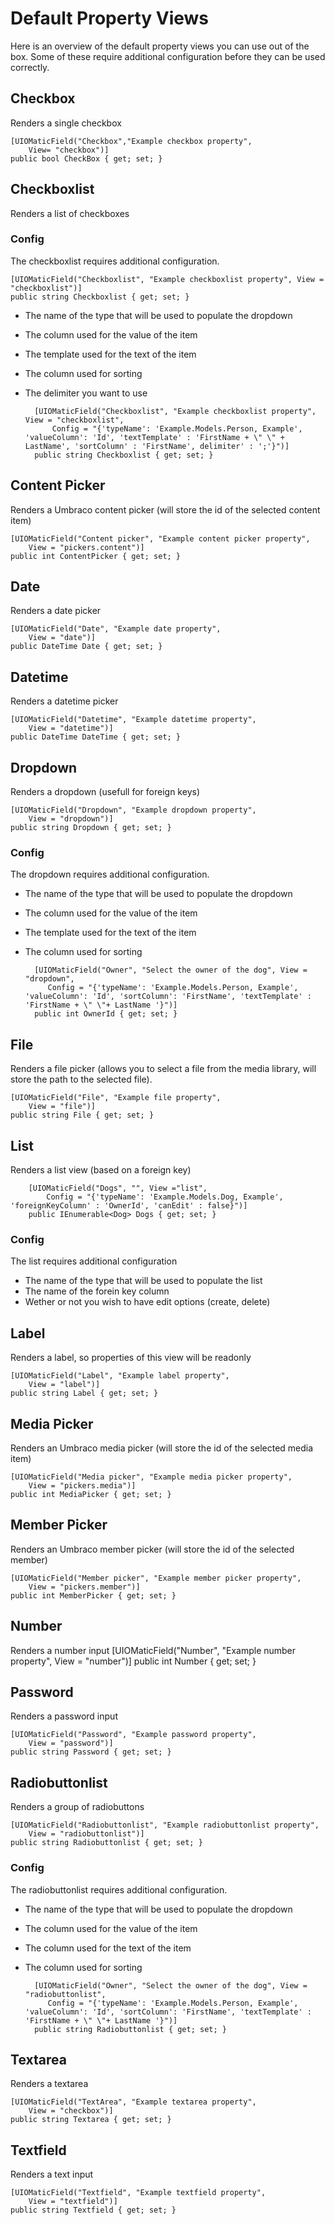 # Default Property Views #

Here is an overview of the default property views you can use out of the box. Some of these require additional configuration before they can be used correctly.

## Checkbox ##
Renders a single checkbox

    [UIOMaticField("Checkbox","Example checkbox property",
        View= "checkbox")]
    public bool CheckBox { get; set; }

## Checkboxlist ##
Renders a list of checkboxes


### Config ###
The checkboxlist requires additional configuration.

    [UIOMaticField("Checkboxlist", "Example checkboxlist property", View = "checkboxlist")]
    public string Checkboxlist { get; set; }

- The name of the type that will be used to populate the dropdown
- The column used for the value of the item
- The template used for the text of the item
- The column used for sorting
- The delimiter you want to use 

	    [UIOMaticField("Checkboxlist", "Example checkboxlist property", View = "checkboxlist",
	        Config = "{'typeName': 'Example.Models.Person, Example', 'valueColumn': 'Id', 'textTemplate' : 'FirstName + \" \" + LastName', 'sortColumn' : 'FirstName', delimiter' : ';'}")]
	    public string Checkboxlist { get; set; }

## Content Picker ##
Renders a Umbraco content picker (will store the id of the selected content item)

    [UIOMaticField("Content picker", "Example content picker property",
        View = "pickers.content")]
    public int ContentPicker { get; set; }
## Date ##
Renders a date picker

    [UIOMaticField("Date", "Example date property",
        View = "date")]
    public DateTime Date { get; set; }
## Datetime ##
Renders a datetime picker

    [UIOMaticField("Datetime", "Example datetime property",
        View = "datetime")]
    public DateTime DateTime { get; set; }
## Dropdown ##
Renders a dropdown (usefull for foreign keys)

    [UIOMaticField("Dropdown", "Example dropdown property",
        View = "dropdown")]
    public string Dropdown { get; set; }

### Config ###
The dropdown requires additional configuration.

- The name of the type that will be used to populate the dropdown
- The column used for the value of the item
- The template used for the text of the item
- The column used for sorting


		[UIOMaticField("Owner", "Select the owner of the dog", View = "dropdown",
		   Config = "{'typeName': 'Example.Models.Person, Example', 'valueColumn': 'Id', 'sortColumn': 'FirstName', 'textTemplate' : 'FirstName + \" \"+ LastName '}")]
		public int OwnerId { get; set; }

## File ##
Renders a file picker (allows you to select a file from the media library, will store the path to the selected file).

    [UIOMaticField("File", "Example file property",
        View = "file")]
    public string File { get; set; }

## List ##
Renders a list view (based on a foreign key)


        [UIOMaticField("Dogs", "", View ="list",
            Config = "{'typeName': 'Example.Models.Dog, Example', 'foreignKeyColumn' : 'OwnerId', 'canEdit' : false}")]
        public IEnumerable<Dog> Dogs { get; set; } 

### Config ###
The list requires additional configuration

- The name of the type that will be used to populate the list
- The name of the forein key column
- Wether or not you wish to have edit options (create, delete)

## Label ##
Renders a label, so properties of this view will be readonly

    [UIOMaticField("Label", "Example label property",
        View = "label")]
    public string Label { get; set; }

## Media Picker ##
Renders an Umbraco media picker (will store the id of the selected media item)

    [UIOMaticField("Media picker", "Example media picker property",
        View = "pickers.media")]
    public int MediaPicker { get; set; }
## Member Picker ##
Renders an Umbraco member picker (will store the id of the selected member)

    [UIOMaticField("Member picker", "Example member picker property",
        View = "pickers.member")]
    public int MemberPicker { get; set; }

## Number ##
Renders a number input
    [UIOMaticField("Number", "Example number property",
        View = "number")]
    public int Number { get; set; }
## Password ##
Renders a password input

	[UIOMaticField("Password", "Example password property",
		View = "password")]
	public string Password { get; set; }
## Radiobuttonlist ##
Renders a group of radiobuttons

    [UIOMaticField("Radiobuttonlist", "Example radiobuttonlist property",
        View = "radiobuttonlist")]
    public string Radiobuttonlist { get; set; }

### Config ###
The radiobuttonlist requires additional configuration.

- The name of the type that will be used to populate the dropdown
- The column used for the value of the item
- The column used for the text of the item
- The column used for sorting


		[UIOMaticField("Owner", "Select the owner of the dog", View = "radiobuttonlist",
		   Config = "{'typeName': 'Example.Models.Person, Example', 'valueColumn': 'Id', 'sortColumn': 'FirstName', 'textTemplate' : 'FirstName + \" \"+ LastName '}")]
		public string Radiobuttonlist { get; set; }

## Textarea ##
Renders a textarea

	[UIOMaticField("TextArea", "Example textarea property",
		View = "checkbox")]
	public string Textarea { get; set; }

## Textfield ##
Renders a text input

    [UIOMaticField("Textfield", "Example textfield property",
        View = "textfield")]
    public string Textfield { get; set; }

